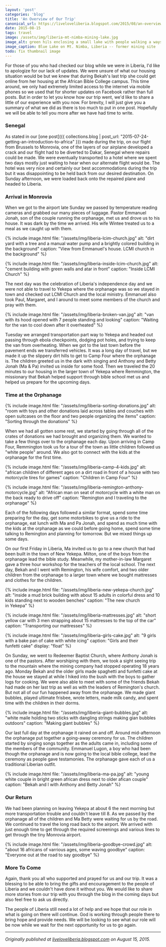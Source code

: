 ```yaml
---
layout: 'post'
categories: 'blog'
title: 'An Overview of Our Trip'
canonical_url: https://liveloveliberia.blogspot.com/2015/08/an-overview-of-our-trip.html
date: 2015-08-15
tags: travel
image: /assets/img/liberia-mt-nimba-mining-lake.jpg
image_alt: green hils enclosing a small lake with people walking a ways away
image_caption: Blue Lake on Mt. Nimba, Liberia -- former mining site
todo: fix thumbnail image
---
```


For those of you who had checked our blog while we were in Liberia, I'd like
to apologize for our lack of updates. We were unsure of what our housing
situation would be but we knew that during Bekah's last trip she could get
online from her housing at the African Bible College campus. This time around,
we only had extremely limited access to the internet via mobile phones so we
used that for shorter updates on Facebook rather than full posts. But in order
to let you know how our trip went, we'd like to share a little of our
experience with you now. For brevity, I will just give you a summary of what
we did as there is too much to put in one post. Hopefully we will be able to
tell you more after we have had time to write.

### Senegal

As stated in our [one post]({{ collections.blog | post_url: "2015-07-24-getting-an-introduction-to-africa" }}) made during the trip, on our flight from
Brussels to Monrovia, one of the layers of our airplane developed a crack and
our flight had to be diverted to Dakar, Senegal where repairs could be made.
We were eventually transported to a hotel where we spent two days mostly just
waiting to hear when our alternate flight would be. The hotel was very nice
and certainly our best accommodations during the trip but it was disappointing
to be held back from our desired destination. On Sunday afternoon, we were
loaded back onto the repaired plane and headed to Liberia.

### Arrival in Monrovia

When we got to the airport late Sunday we passed by temperature reading
cameras and grabbed our many pieces of luggage. Pastor Emmanuel Jonah, son of
the couple running the orphanage, met us and drove us to his house. It was
dark by the time we arrived. His wife Wintee treated us to a meal as we caught
up with them.

{% include image.html
    file: "/assets/img/liberia-lcim-church.jpg"
    alt: "dirt yard with a tree and a manual water pump and a brightly colored building in the background"
    caption: "View from Emmanuel's house. LCMI church in the background"
%}

{% include image.html
    file: "/assets/img/liberia-inside-lcim-church.jpg"
    alt: "cement building with green walls and atar in front"
    caption: "Inside LCMI Church"
%}

The next day was the celebration of Liberia's independence day and we were not
able to travel to Yekepa where the orphanage was so we stayed in town and
checked out LCMI Church and the local ministry. Emmanuel also took Paul,
Margaret, and I around to meet some members of the church and pray with them.

{% include image.html
    file: "/assets/img/liberia-broken-van.jpg"
    alt: "van with its hood opened with 7 people standing and looking"
    caption: "Waiting for the van to cool down after it overheated"
%}

Tuesday we arranged transportation part way to Yekepa and headed out passing
through ebola checkpoints, dodging pot holes, and trying to keep the van from
overheating. When we got to the last town before the pavement ends we
transferred vehicles. It was a long day of travel, but we made it up the
slippery dirt hills to get to Camp Four where the orphanage is. The children
greeted us in the dark with singing and Anthony and Betty Jonah (Ma & Pa)
invited us inside for some food. Then we traveled the 20 minutes to our
housing in the larger town of Yekepa where Remmington, the missionary that
Bekah helped support through bible school met us and helped us prepare for the
upcoming days.

### Time at the Orphanage

{% include image.html
    file: "/assets/img/liberia-sorting-donations.jpg"
    alt: "room with toys and other donations laid across tables and couches with open suitcases on the floor and two people organizing the items"
    caption: "Sorting through the donations"
%}

When we had all gotten some rest, we started by going through all of the
crates of donations we had brought and organizing them. We wanted to take a
few things over to the orphanage each day. Upon arriving in Camp Four,
Remmington took us for a tour of the town as little children followed us
"white people" around. We also got to connect with the kids at the orphanage
for the first time.

{% include image.html
    file: "/assets/img/liberia-camp-4-kids.jpg"
    alt: "african children of different ages on a dirt road in front of a house with two motorcycle tires for games"
    caption: "Children in Camp Four"
%}

{% include image.html
    file: "/assets/img/liberia-remington-anthony-motorcycle.jpg"
    alt: "African man on seat of motorcycle with a white man on the back ready to drive off"
    caption: "Remington and I traveling to the orphanage"
%}

Each of the following days followed a similar format, spend some time
preparing for the day, get some motorbikes to give us a ride to the orphanage,
eat lunch with Ma and Pa Jonah, and spend as much time with the kids at the
orphanage as we could before going home, spend some time talking to Remington
and planning for tomorrow. But we mixed things up some days.

On our first Friday in Liberia, Ma invited us to go to a new church that had
been built in the town of New Yekepa. Milton, one of the boys from the
orphanage lead the bible study. Meanwhile, my mother-in-law Margaret gave a
three hour workshop for the teachers of the local school. The next day, Bekah
and I went with Remington, his wife comfort, and two older children from the
orphanage to a larger town where we bought mattresses and clothes for the
children.

{% include image.html
    file: "/assets/img/liberia-new-yekepa-church.jpg"
    alt: "inside a mud brick building with about 15 adults in colorful dress and 10 kids standing next to wooden benches"
    caption: "The new church in Yekepa"
%}

{% include image.html
    file: "/assets/img/liberia-mattresses.jpg"
    alt: "short yellow car with 3 men strapping about 15 mattresses to the top of the car"
    caption: "Transporting our mattresses"
%}

{% include image.html
    file: "/assets/img/liberia-girls-cake.jpg"
    alt: "9 girls with a bake pan of cake with white icing"
    caption: "Girls and their funfetti cake"
    display: "float"
%}

On Sunday, we went to Redeemer Baptist Church, where Anthony Jonah is one of
the pastors. After worshiping with them, we took a sight seeing trip to the
mountain where the mining company had stopped operating 18 years ago. Monday
Bekah and the older girls made spaghetti and funfetti cake at the house we
stayed at while I hiked into the bush with the boys to gather logs for
cooking. We were also able to meet with some of the friends Bekah had made on
her last trip as well as with the leaders of Remington's church. But not all
of our fun happened away from the orphanage. We made giant bubbles, played
ultimate frisbee, wrote letters, made milk candy, and spent time with the
children in their dorms.

{% include image.html
    file: "/assets/img/liberia-giant-bubbles.jpg"
    alt: "white maile holding two sticks with dangling strings making gian bubbles outdoors"
    caption: "Making giant bubbles"
%}

Our last full day at the orphanage it rained on and off. Around mid-afternoon
the orphanage put together a going-away ceremony for us. The children started
by singing songs together as the adults came in, including some of the members
of the community. Emmanuel Lugon, a boy who had been though the orphanage and
is now going to the local bible college, lead the ceremony as people gave
testamonies. The orphanage gave each of us a traditional Liberian outfit.

{% include image.html
    file: "/assets/img/liberia-ma-pa.jpg"
    alt: "young white couple in bright green african dress next to older afican couple"
    caption: "Bekah and I with Anthony and Betty Jonah"
%}

### Our Return

We had been planning on leaving Yekepa at about 6 the next morning but more
transportation trouble and couldn't leave till 8. As we passed by the
orphanage all of the children and Ma Betty were waiting for us by the road. We
continued to travel the long road back to the airport. We arrived with just
enough time to get through the required screenings and various lines to get
through the tiny Monrovia airport.

{% include image.html
    file: "/assets/img/liberia-goodbye-crowd.jpg"
    alt: "about 16 africans of varrious ages, some waving goodbye"
    caption: "Everyone out at the road to say goodbye"
%}

### More To Come

Again, thank you all who supported and prayed for us and our trip. It was a
blessing to be able to bring the gifts and encouragement to the people of
Liberia and we couldn't have done it without you. We would like to share more
stories from our trip with you through the blog in the coming days but also
feel free to ask us directly.

The people of Liberia still need a lot of help and we hope that our role in
what is going on there will continue. God is working through people there to
bring hope and provide needs. We will be looking to see what our role will be
now while we wait for the next opportunity for us to go again.

---

_Originally published at <a rel="syndication" class="u-syndication" href="https://liveloveliberia.blogspot.com/2015/08/an-overview-of-our-trip.html">liveloveliberia.blogspot.com</a> on August 15, 2015._
